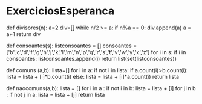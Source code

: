 # ExerciciosEsperanca

def divisores(n):
	a=2
	div=[]
	while n/2 >= a:
		if n%a == 0:
			div.append(a) 
		a = a+1
	return div

def consoantes(s):
	listconsoantes = []
	consoantes = ['b','c','d','f','g','h','j','k','l','m','n','p','q','r','s','t','v','w','y','x','z']
	for i in s:
		if i in consoantes:
			listconsoantes.append(i)
	return list(set(listconsoantes))

def comuns (a,b):
	lista=[]
	for i in a:
		if not i in lista:
			if a.count(i)>b.count(i):
				lista = lista + [i]*b.count(i)
			else:
				lista = lista + [i]*a.count(i)
	return lista

def naocomuns(a,b):
	lista = []
	for i in a :
		if not i in b:
			lista = lista + [i]
	for j in b :
		if not j in a:
			lista = lista + [j]
	return lista
